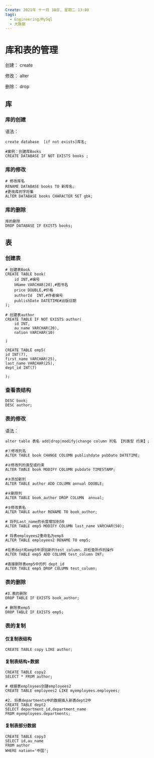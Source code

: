 ```yaml
---
Create: 2021年 十一月 30日, 星期二 13:08
tags: 
  - Engineering/MySql
  - 大数据
---
```


# 库和表的管理

创建： create

修改： alter

删除： drop

## 库

### 库的创建

语法：

```mysql
create database  [if not exists]库名;
```

```mysql
#案例：创建库Books
CREATE DATABASE IF NOT EXISTS books ;
```

### 库的修改

```mysql
# 修改库名
RENAME DATABASE books TO 新库名;
#更改库的字符集
ALTER DATABASE books CHARACTER SET gbk;
```

### 库的删除

```
库的删除
DROP DATABASE IF EXISTS books;
```

## 表

### 创建表

```mysql
# 创建表Book
CREATE TABLE book(
	id INT,#编号
	bName VARCHAR(20),#图书名
	price DOUBLE,#价格
	authorId  INT,#作者编号
	publishDate DATETIME#出版日期
);

# 创建表author
CREATE TABLE IF NOT EXISTS author(
	id INT,
	au_name VARCHAR(20),
	nation VARCHAR(10)

)

CREATE TABLE emp5(
id INT(7),
first_name VARCHAR(25),
last_name VARCHAR(25),
dept_id INT(7)

);
```

### 查看表结构

```
DESC book;
DESC author;
```

### 表的修改

语法：

```
alter table 表名 add|drop|modify|change column 列名 【列类型 约束】;
```

```mysql
#①修改列名
ALTER TABLE book CHANGE COLUMN publishdate pubDate DATETIME;

#②修改列的类型或约束
ALTER TABLE book MODIFY COLUMN pubdate TIMESTAMP;

#③添加新列
ALTER TABLE author ADD COLUMN annual DOUBLE; 

#④删除列
ALTER TABLE book_author DROP COLUMN  annual;

#⑤修改表名
ALTER TABLE author RENAME TO book_author;

# 将列Last_name的长度增加到50
ALTER TABLE emp5 MODIFY COLUMN last_name VARCHAR(50);

# 将表employees2重命名为emp5
ALTER TABLE employees2 RENAME TO emp5;

#在表dept和emp5中添加新列test_column，并检查所作的操作
ALTER TABLE emp5 ADD COLUMN test_column INT;

#直接删除表emp5中的列 dept_id
ALTER TABLE emp5 DROP COLUMN test_column;
```

### 表的删除

```mysql
#3.表的删除
DROP TABLE IF EXISTS book_author;

# 删除表emp5
DROP TABLE IF EXISTS emp5;
```





### 表的复制

#### 仅复制表结构

```mysql
CREATE TABLE copy LIKE author;
```

#### 复制表结构+数据

```mysql
CREATE TABLE copy2 
SELECT * FROM author;

# 根据表employees创建employees2
CREATE TABLE employees2 LIKE myemployees.employees;

#2.	将表departments中的数据插入新表dept2中
CREATE TABLE dept2
SELECT department_id,department_name
FROM myemployees.departments;
```

#### 复制表部分数据

```mysql
CREATE TABLE copy3
SELECT id,au_name
FROM author 
WHERE nation='中国';
```






